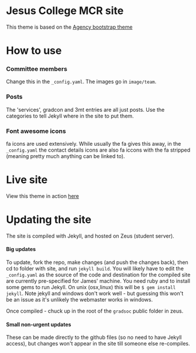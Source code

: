 Jesus College MCR site
====================

This theme is based on the [Agency bootstrap theme ](http://startbootstrap.com/templates/agency/)

# How to use

### Committee members

Change this in the `_config.yaml`. The images go in `image/team`.

### Posts

The 'services', gradcon and 3mt entries are all just posts. Use the categories to tell Jekyll where in the site to put them.

### Font awesome icons

fa icons are used extensively. While usually the fa gives this away, in the `_config.yaml` the contact details icons are also fa iccons with the fa stripped (meaning pretty much anything can be linked to).


# Live site

View this theme in action [here](http://mcr.jesus.cam.ac.uk)

# Updating the site

The site is compiled with Jekyll, and hosted on Zeus (student server).

#### Big updates

To update, fork the repo, make changes (and push the changes back), then cd to folder with site, and run `jekyll build`. You will likely have to edit the `_config.yaml` as the source of the code and destination for the compiled site are currently pre-specified for James' machine. You need ruby and to install some gems to run Jekyll. On unix (osx,linux) this will be `$ gem install jekyll`. Note jekyll and windows don't work well - but guessing this won't be an issue as it's unlikely the webmaster works in windows.

Once compiled - chuck up in the root of the `gradsoc` public folder in zeus.

#### Small non-urgent updates

These can be made directly to the github files (so no need to have Jekyll access), but changes won't appear in the site till someone else re-compiles.



